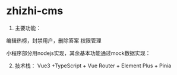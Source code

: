 # zhizhi-cms

1. 主要功能：

编辑热榜，封禁用户，删除答案
权限管理

小程序部分用nodejs实现，其余基本功能通过mock数据实现：

2. 技术栈：
Vue3 +TypeScript + Vue Router + Element Plus + Pinia